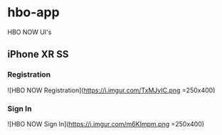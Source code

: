 # hbo-app
HBO NOW UI's

## iPhone XR SS

### Registration
![HBO NOW Registration](https://i.imgur.com/TxMJyIC.png =250x400)


### Sign In
![HBO NOW Sign In](https://i.imgur.com/m6KImpm.png =250x400)
